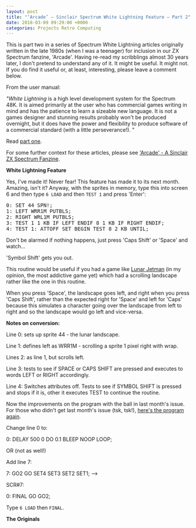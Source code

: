 ```yaml
---
layout: post
title: "‘Arcade’ – Sinclair Spectrum White Lightning Feature – Part 2"
date: 2018-03-09 09:29:00 +0000
categories: Projects Retro Computing
---
```


<!-- wp:paragraph -->
<p>This is part two in a series of Spectrum White Lightning articles originally written in the late 1980s (when I was a teenager) for inclusion in our ZX Spectrum fanzine, 'Arcade'. Having re-read my scribblings almost 30 years later, I don't pretend to understand any of it. It might be useful. It might not. If you do find it useful or, at least, interesting, please leave a comment below.</p>
<!-- /wp:paragraph -->

<!-- wp:paragraph -->
<p>From the user manual:</p>
<!-- /wp:paragraph -->

<!-- wp:paragraph -->
<p><em>"White Lightning</em>&nbsp;is a high level development system for the Spectrum 48K.&nbsp;It is aimed primarily at the user who has commercial games writing in mind and has the patience to learn a sizeable new language. It is not a games designer and stunning results probably won't be produced overnight, but it does have the power and flexibility to produce software of a commercial standard (with a little perseverance!). "</p>
<!-- /wp:paragraph -->

<!-- wp:paragraph -->
<p>Read <a href="{{ site.baseurl }}/arcade-sinclair-spectrum-white-lightning-feature-part-1/">part one</a>.</p>
<!-- /wp:paragraph -->

<!-- wp:paragraph -->
<p>For some further context for these articles, please see <a href="{{ site.baseurl }}/arcade-a-sinclair-zx-spectrum-fanzine/">'Arcade' - A Sinclair ZX Spectrum Fanzine</a>.</p>
<!-- /wp:paragraph -->

<!-- wp:paragraph -->
<p><strong>White Lightning Feature</strong></p>
<!-- /wp:paragraph -->

<!-- wp:paragraph -->
<p>Yes, I've made it! Never fear! This feature has made it to its next month. Amazing, isn't it? Anyway, with the sprites in memory, type this into screen 6 and then type <code>6 LOAD</code> and then <code>TEST 1</code> and press 'Enter':</p>
<!-- /wp:paragraph -->

<!-- wp:preformatted -->
<pre class="wp-block-preformatted">0: SET 44 SPN!;<br>1: LEFT WRR1M PUTBLS;<br>2: RIGHT WRL1M PUTBLS;<br>3: TEST 1 1 KB IF LEFT ENDIF 8 1 KB IF RIGHT ENDIF;<br>4: TEST 1: ATTOFF SET BEGIN TEST 8 2 KB UNTIL;</pre>
<!-- /wp:preformatted -->

<!-- wp:paragraph -->
<p>Don't be alarmed if nothing happens, just press 'Caps Shift' or 'Space' and watch...</p>
<!-- /wp:paragraph -->

<!-- wp:paragraph -->
<p>'Symbol Shift' gets you out.</p>
<!-- /wp:paragraph -->

<!-- wp:paragraph -->
<p>This routine would be useful if you had a game like <a href="http://www.worldofspectrum.org/infoseekid.cgi?id=0009372">Lunar Jetman</a> (in my opinion, the most addictive game yet) which had a scrolling landscape rather like the one in this routine.</p>
<!-- /wp:paragraph -->

<!-- wp:paragraph -->
<p>When you press 'Space', the landscape goes left, and right when you press 'Caps Shift', rather than the expected right for 'Space' and left for 'Caps' because this simulates a character going over the landscape from left to right and so the landscape would go left and vice-versa.</p>
<!-- /wp:paragraph -->

<!-- wp:paragraph -->
<p><strong>Notes on conversion:</strong></p>
<!-- /wp:paragraph -->

<!-- wp:paragraph -->
<p>Line 0: sets up sprite 44 - the lunar landscape.</p>
<!-- /wp:paragraph -->

<!-- wp:paragraph -->
<p>Line 1: defines left as WRR1M - scrolling a sprite 1 pixel right with wrap.</p>
<!-- /wp:paragraph -->

<!-- wp:paragraph -->
<p>Lines 2: as line 1, but scrolls left.</p>
<!-- /wp:paragraph -->

<!-- wp:paragraph -->
<p>Line 3: tests to see if SPACE or CAPS SHIFT are pressed and executes to words LEFT or RIGHT accordingly.</p>
<!-- /wp:paragraph -->

<!-- wp:paragraph -->
<p>Line 4: Switches attributes off. Tests to see if SYMBOL SHIFT is pressed and stops if it is, other it executes TEST to continue the routine.</p>
<!-- /wp:paragraph -->

<!-- wp:paragraph -->
<p>Now the improvements on the program with the ball in last month's issue. For those who didn't get last month's issue (tsk, tsk!), <a href="http://www.circleseven.co.uk/2018/03/09/arcade-spectrum-white-lightning-feature-part-1/">here's the program again</a>.</p>
<!-- /wp:paragraph -->

<!-- wp:paragraph -->
<p>Change line 0 to:</p>
<!-- /wp:paragraph -->

<!-- wp:paragraph -->
<p>0: DELAY 500 0 DO 0.1 BLEEP NOOP LOOP;</p>
<!-- /wp:paragraph -->

<!-- wp:paragraph -->
<p>OR (not as well!)</p>
<!-- /wp:paragraph -->

<!-- wp:paragraph -->
<p>Add line 7:</p>
<!-- /wp:paragraph -->

<!-- wp:paragraph -->
<p>7: GO2 GO SET4 SET3 SET2 SET1; --&gt;</p>
<!-- /wp:paragraph -->

<!-- wp:paragraph -->
<p>SCR#7:</p>
<!-- /wp:paragraph -->

<!-- wp:paragraph -->
<p>0: FINAL GO GO2;</p>
<!-- /wp:paragraph -->

<!-- wp:paragraph -->
<p>Type <code>6 LOAD</code> then <code>FINAL</code>.</p>
<!-- /wp:paragraph -->

<!-- wp:paragraph -->
<p><strong>The Originals</strong></p>
<!-- /wp:paragraph -->

<!-- wp:gallery {"linkTo":"media","sizeSlug":"medium","align":"left"} -->
<figure class="wp-block-gallery alignleft has-nested-images columns-default is-cropped"><!-- wp:image {"id":59,"sizeSlug":"full","linkDestination":"media","style":{"border":{"radius":"6px"}}} -->
<figure class="wp-block-image size-full has-custom-border"><a href="https://res.cloudinary.com/circleseven/image/upload/IMG_2232-e1520612840652-scaled.jpg"><img src="https://res.cloudinary.com/circleseven/image/upload/IMG_2232-e1520612840652-scaled.jpg" alt="" class="wp-image-59" style="border-radius:6px"/></a></figure>
<!-- /wp:image -->

<!-- wp:image {"id":60,"sizeSlug":"medium","linkDestination":"media","style":{"border":{"radius":"6px"}}} -->
<figure class="wp-block-image size-medium has-custom-border"><a href="https://res.cloudinary.com/circleseven/image/upload/IMG_2233-e1520612866457-scaled.jpg"><img src="https://res.cloudinary.com/circleseven/image/upload/IMG_2233-e1520612866457-225x300.jpg" alt="" class="wp-image-60" style="border-radius:6px"/></a></figure>
<!-- /wp:image --></figure>
<!-- /wp:gallery -->
